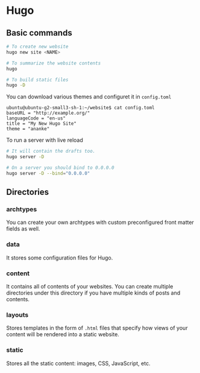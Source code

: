 # Hugo

## Basic commands

```bash
# To create new website
hugo new site <NAME>

# To summarize the website contents
hugo

# To build static files
hugo -D
```

You can download various themes and configuret it in `config.toml`

```env
ubuntu@ubuntu-g2-small3-sh-1:~/website$ cat config.toml 
baseURL = "http://example.org/"
languageCode = "en-us"
title = "My New Hugo Site"
theme = "ananke"
```

To run a server with live reload

```bash
# It will contain the drafts too.
hugo server -D 

# On a server you should bind to 0.0.0.0
hugo server -D --bind="0.0.0.0"
```

## Directories

### archtypes

You can create your own archtypes with custom preconfigured front matter fields as well.

### data

It stores some configuration files for Hugo. 

### content

It contains all of contents of your websites. You can create multiple directories under this directory if you have multiple kinds of posts and contents.

### layouts

Stores templates in the form of `.html` files that specify how views of your content will be rendered into a static website.

### static

Stores all the static content: images, CSS, JavaScript, etc.
